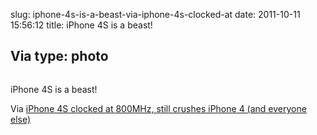 slug: iphone-4s-is-a-beast-via-iphone-4s-clocked-at
date: 2011-10-11 15:56:12
title: iPhone 4S is a beast!

 Via 
type: photo
---

<a href="http://9to5mac.com/2011/10/11/iphone-4s-geekbench-glbenchmark/?utm_source=feedburner&utm_medium=twitter&utm_campaign=Feed: 9To5Mac-MacAllDay (9 to 5 Mac - Apple Intelligence)"><img src="{{@asset.url swerner/tumblr/2011-10-11-iphone-4s-is-a-beast-via-iphone-4s-clocked-at-3968bbd59c.png}}" alt=""/></a>

iPhone 4S is a beast!

 Via [iPhone 4S clocked at 800MHz, still crushes iPhone 4 (and everyone else)](http://9to5mac.com/2011/10/11/iphone-4s-geekbench-glbenchmark/?utm_source=feedburner&utm_medium=twitter&utm_campaign=Feed:%209To5Mac-MacAllDay%20(9%20to%205%20Mac%20-%20Apple%20Intelligence))
